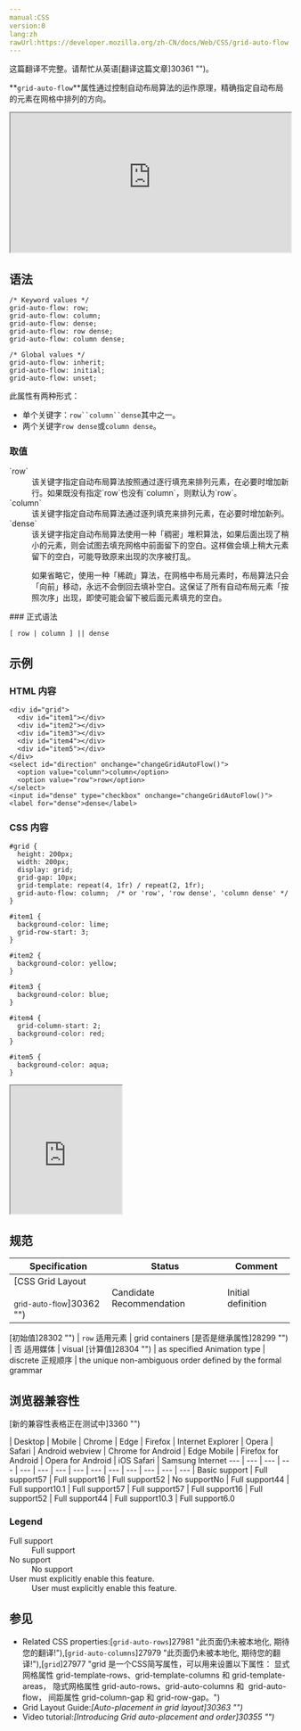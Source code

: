 ```yaml
---
manual:CSS
version:0
lang:zh
rawUrl:https://developer.mozilla.org/zh-CN/docs/Web/CSS/grid-auto-flow
---
```




这篇翻译不完整。请帮忙从英语[翻译这篇文章]30361 "")。






**`grid-auto-flow`**属性通过控制自动布局算法的运作原理，精确指定自动布局的元素在网格中排列的方向。

<iframe src='https://interactive-examples.mdn.mozilla.net/pages/css/grid-auto-flow.html' width='100%' height='250'></iframe>

## 语法<a name="语法"></a>

```
/* Keyword values */
grid-auto-flow: row;
grid-auto-flow: column;
grid-auto-flow: dense;
grid-auto-flow: row dense;
grid-auto-flow: column dense;

/* Global values */
grid-auto-flow: inherit;
grid-auto-flow: initial;
grid-auto-flow: unset;
```


此属性有两种形式：


* 单个关键字：`row``column``dense`其中之一。
* 两个关键字`row dense`或`column dense`。

### 取值<a name="取值"></a>
<dl><dt id=''>`row`</dt><dd>该关键字指定自动布局算法按照通过逐行填充来排列元素，在必要时增加新行。如果既没有指定`row`也没有`column`，则默认为`row`。</dd><dt id=''>`column`</dt><dd>该关键字指定自动布局算法通过逐列填充来排列元素，在必要时增加新列。</dd><dt id=''>`dense`</dt><dd>该关键字指定自动布局算法使用一种「稠密」堆积算法，如果后面出现了稍小的元素，则会试图去填充网格中前面留下的空白。这样做会填上稍大元素留下的空白，可能导致原来出现的次序被打乱。</dd><dd>

如果省略它，使用一种「稀疏」算法，在网格中布局元素时，布局算法只会「向前」移动，永远不会倒回去填补空白。这保证了所有自动布局元素「按照次序」出现，即使可能会留下被后面元素填充的空白。

</dd></dl>
### 正式语法<a name="正式语法"></a>

```
[ row | column ] || dense
```

## 示例<a name="示例"></a>

### HTML 内容<a name="HTML_内容"></a>

```
<div id="grid">
  <div id="item1"></div>
  <div id="item2"></div>
  <div id="item3"></div>
  <div id="item4"></div>
  <div id="item5"></div>
</div>
<select id="direction" onchange="changeGridAutoFlow()">
  <option value="column">column</option>
  <option value="row">row</option>
</select>
<input id="dense" type="checkbox" onchange="changeGridAutoFlow()">
<label for="dense">dense</label>
```

### CSS 内容<a name="CSS_内容"></a>

```
#grid {
  height: 200px;
  width: 200px;
  display: grid;
  grid-gap: 10px;
  grid-template: repeat(4, 1fr) / repeat(2, 1fr);
  grid-auto-flow: column;  /* or 'row', 'row dense', 'column dense' */
}

#item1 {
  background-color: lime;
  grid-row-start: 3;
}

#item2 {
  background-color: yellow;
}

#item3 {
  background-color: blue;
}

#item4 {
  grid-column-start: 2;
  background-color: red;
}

#item5 {
  background-color: aqua;
} 

```


<iframe src='https://mdn.mozillademos.org/zh-CN/docs/Web/CSS/grid-auto-flow$samples/示例?revision=1367529' width='200px' height='230px'></iframe>



## 规范<a name="规范"></a>

Specification | Status | Comment 
 ---  |  ---  |  ---  | 
[CSS Grid Layout<br></br><small>grid-auto-flow</small>]30362 "") | Candidate Recommendation | Initial definition 


[初始值]28302 "") | `row` 
适用元素 | grid containers 
[是否是继承属性]28299 "") | 否 
适用媒体 | visual 
[计算值]28304 "") | as specified 
Animation type | discrete 
正规顺序 | the unique non-ambiguous order defined by the formal grammar 


## 浏览器兼容性<a name="浏览器兼容性"></a>
[新的兼容性表格正在测试中<i></i>]3360 "")

 | <abbr>Desktop<i></i></abbr> | <abbr>Mobile<i></i></abbr> 
 | <abbr>Chrome<i></i></abbr> | <abbr>Edge<i></i></abbr> | <abbr>Firefox<i></i></abbr> | <abbr>Internet Explorer<i></i></abbr> | <abbr>Opera<i></i></abbr> | <abbr>Safari<i></i></abbr> | <abbr>Android webview<i></i></abbr> | <abbr>Chrome for Android<i></i></abbr> | <abbr>Edge Mobile<i></i></abbr> | <abbr>Firefox for Android<i></i></abbr> | <abbr>Opera for Android<i></i></abbr> | <abbr>iOS Safari<i></i></abbr> | <abbr>Samsung Internet<i></i></abbr> 
 ---  |  ---  |  ---  |  ---  |  ---  |  ---  |  ---  |  ---  |  ---  |  ---  |  ---  |  ---  |  ---  |  ---  | 
Basic support | <abbr>Full support</abbr>57 | <abbr>Full support</abbr>16 | <abbr>Full support</abbr>52 | <abbr>No support</abbr>No | <abbr>Full support</abbr>44 | <abbr>Full support</abbr>10.1 | <abbr>Full support</abbr>57 | <abbr>Full support</abbr>57 | <abbr>Full support</abbr>16 | <abbr>Full support</abbr>52 | <abbr>Full support</abbr>44 | <abbr>Full support</abbr>10.3 | <abbr>Full support</abbr>6.0 


### Legend<a name="Legend"></a>
<dl><dt id=''><abbr>Full support</abbr></dt><dd>Full support</dd><dt id=''><abbr>No support</abbr></dt><dd>No support</dd><dt id=''><abbr>User must explicitly enable this feature.<i></i></abbr></dt><dd>User must explicitly enable this feature.</dd></dl>

## 参见<a name="参见"></a>

* Related CSS properties:[`grid-auto-rows`]27981 "此页面仍未被本地化, 期待您的翻译!"),[`grid-auto-columns`]27979 "此页面仍未被本地化, 期待您的翻译!"),[`grid`]27977 "grid 是一个CSS简写属性，可以用来设置以下属性：
 显式网格属性 grid-template-rows、grid-template-columns 和 grid-template-areas，
 隐式网格属性 grid-auto-rows、grid-auto-columns 和  grid-auto-flow，
 间距属性 grid-column-gap 和 grid-row-gap。")
* Grid Layout Guide:*[Auto-placement in grid layout]30363 "")*
* Video tutorial:*[Introducing Grid auto-placement and order]30355 "")*



